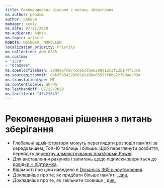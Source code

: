 ```yaml
---
title: Рекомендовані рішення з питань зберігання
ms.author: pebaum
author: pebaum
manager: scotv
ms.date: 07/21/2020
ms.audience: Admin
ms.topic: article
ROBOTS: NOINDEX, NOFOLLOW
localization_priority: Priority
ms.collection: Adm_O365
ms.custom:
- "1379"
- "6200006"
ms.openlocfilehash: 29d9a6fc87cc666cd5e6288012c3f125144f2cce
ms.sourcegitcommit: ebb3595422b581eca98a05533f8d82239daec09a
ms.translationtype: MT
ms.contentlocale: uk-UA
ms.lasthandoff: 07/22/2020
ms.locfileid: "45423849"
---
```

# <a name="recommended-solutions-for-storage-issues"></a>Рекомендовані рішення з питань зберігання

- Глобальні адміністратори можуть переглядати розподіл пам'яті за середовищем, Топ-10 таблиць і більше. Щоб переглянути розбиття, перейдіть до[центру адміністрування платформи Power](https://admin.powerplatform.microsoft.com/analytics/d365ce). 
- Для виставлення рахунків і запитань щодо підписки зверніться до [довідки + підтримка](https://docs.microsoft.com/dynamics365/customer-engagement/admin/contact-information-microsoft-dynamics-365-online-billing-support).
- Відомості про ціни наведено в [Dynamics 365 ціноутворення](https://dynamics.microsoft.com/pricing/).
- Докладніше про те, як придбати більше пам'яті [, див.](https://go.microsoft.com/fwlink/p/?linkid=2010782)
- Докладніше про те, як звільнити сховище [, див.](https://go.microsoft.com/fwlink/p/?linkid=2011105)